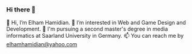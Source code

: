 ### Hi there 👋

👋 Hi, I’m Elham Hamidian.
👀 I’m interested in Web and Game Design and Development.
🌱 I'm pursuing a second master's degree in media informatics at Saarland University in Germany.
📫 You can reach me by elhamhamidian@yahoo.com

<!--
**ehamidian/ehamidian** is a ✨ _special_ ✨ repository because its `README.md` (this file) appears on your GitHub profile.

Here are some ideas to get you started:

- 🔭 I’m currently working on ...
- 🌱 I’m currently learning ...
- 👯 I’m looking to collaborate on ...
- 🤔 I’m looking for help with ...
- 💬 Ask me about ...
- 📫 How to reach me: ...
- 😄 Pronouns: ...
- ⚡ Fun fact: ...
-->
